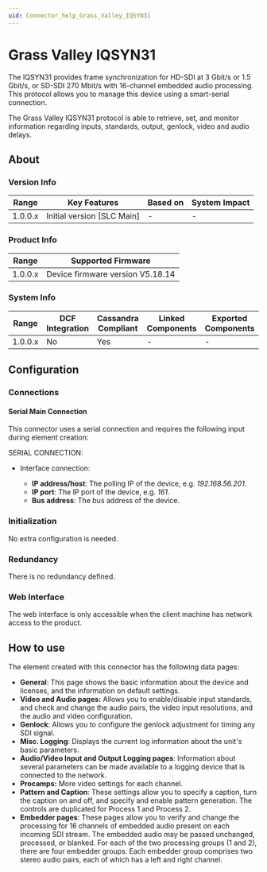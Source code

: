 ```yaml
---
uid: Connector_help_Grass_Valley_IQSYN31
---
```


# Grass Valley IQSYN31

The IQSYN31 provides frame synchronization for HD-SDI at 3 Gbit/s or 1.5 Gbit/s, or SD-SDI 270 Mbit/s with 16-channel embedded audio processing. This protocol allows you to manage this device using a smart-serial connection.

The Grass Valley IQSYN31 protocol is able to retrieve, set, and monitor information regarding inputs, standards, output, genlock, video and audio delays.

## About

### Version Info

| Range     | Key Features                 | Based on     | System Impact     |
|-----------|------------------------------|--------------|-------------------|
| 1.0.0.x   | Initial version [SLC Main]   | -            | -                 |

### Product Info

| Range     | Supported Firmware               |
|-----------|----------------------------------|
| 1.0.0.x   | Device firmware version V5.18.14 |

### System Info

| Range     | DCF Integration     | Cassandra Compliant     | Linked Components     | Exported Components     |
|-----------|---------------------|-------------------------|-----------------------|-------------------------|
| 1.0.0.x   | No                  | Yes                     | -                     | -                       |

## Configuration

### Connections

#### Serial Main Connection

This connector uses a serial connection and requires the following input during element creation:

SERIAL CONNECTION:

- Interface connection:

  - **IP address/host**: The polling IP of the device, e.g. *192.168.56.201*.
  - **IP port**: The IP port of the device, e.g. *161*.
  - **Bus address**: The bus address of the device.

### Initialization

No extra configuration is needed.

### Redundancy

There is no redundancy defined.

### Web Interface

The web interface is only accessible when the client machine has network access to the product.

## How to use

The element created with this connector has the following data pages:

- **General**: This page shows the basic information about the device and licenses, and the information on default settings.
- **Video and Audio pages:** Allows you to enable/disable input standards, and check and change the audio pairs, the video input resolutions, and the audio and video configuration.
- **Genlock**: Allows you to configure the genlock adjustment for timing any SDI signal.
- **Misc. Logging**: Displays the current log information about the unit's basic parameters.
- **Audio/Video Input and Output Logging pages**: Information about several parameters can be made available to a logging device that is connected to the network.
- **Procamps:** More video settings for each channel.
- **Pattern and Caption**: These settings allow you to specify a caption, turn the caption on and off, and specify and enable pattern generation. The controls are duplicated for Process 1 and Process 2.
- **Embedder pages**: These pages allow you to verify and change the processing for 16 channels of embedded audio present on each incoming SDI stream. The embedded audio may be passed unchanged, processed, or blanked. For each of the two processing groups (1 and 2), there are four embedder groups. Each embedder group comprises two stereo audio pairs, each of which has a left and right channel.
